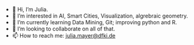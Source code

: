 - 👋 Hi, I’m Julia.
- 👀 I’m interested in AI, Smart Cities, Visualization, algrebraic geometry.
- 🌱 I’m currently learning Data Mining, Git; improving python and R.
- 💞️ I’m looking to collaborate on all of that.
- 📫 How to reach me: julia.mayer@dfki.de

<!---
JuliaMayer123/JuliaMayer123 is a ✨ special ✨ repository because its `README.md` (this file) appears on your GitHub profile.
You can click the Preview link to take a look at your changes.
--->
